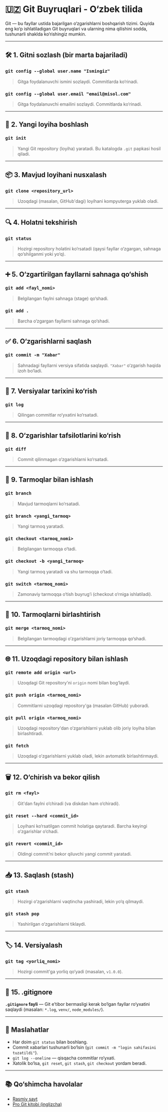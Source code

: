 # 🇺🇿 Git Buyruqlari - O‘zbek tilida

Git — bu fayllar ustida bajarilgan o‘zgarishlarni boshqarish tizimi. Quyida eng ko‘p ishlatiladigan Git buyruqlari va ularning nima qilishini sodda, tushunarli shaklda ko‘rishingiz mumkin.

---

## 🛠️ 1. Gitni sozlash (bir marta bajariladi)

### `git config --global user.name "Ismingiz"`
> Gitga foydalanuvchi ismini sozlaydi. Commitlarda ko‘rinadi.

### `git config --global user.email "email@misol.com"`
> Gitga foydalanuvchi emailini sozlaydi. Commitlarda ko‘rinadi.

---

## 📁 2. Yangi loyiha boshlash

### `git init`
> Yangi Git repository (loyiha) yaratadi. Bu katalogda `.git` papkasi hosil qiladi.

---

## 📦 3. Mavjud loyihani nusxalash

### `git clone <repository_url>`
> Uzoqdagi (masalan, GitHub'dagi) loyihani kompyuterga yuklab oladi.

---

## 🔍 4. Holatni tekshirish

### `git status`
> Hozirgi repository holatini ko‘rsatadi (qaysi fayllar o‘zgargan, sahnaga qo‘shilganmi yoki yo‘q).

---

## ➕ 5. O‘zgartirilgan fayllarni sahnaga qo‘shish

### `git add <fayl_nomi>`
> Belgilangan faylni sahnaga (stage) qo‘shadi.

### `git add .`
> Barcha o‘zgargan fayllarni sahnaga qo‘shadi.

---

## ✅ 6. O‘zgarishlarni saqlash

### `git commit -m "Xabar"`
> Sahnadagi fayllarni versiya sifatida saqlaydi. `"Xabar"` o‘zgarish haqida izoh bo‘ladi.

---

## 📜 7. Versiyalar tarixini ko‘rish

### `git log`
> Qilingan commitlar ro‘yxatini ko‘rsatadi.

---

## 🧾 8. O‘zgarishlar tafsilotlarini ko‘rish

### `git diff`
> Commit qilinmagan o‘zgarishlarni ko‘rsatadi.

---

## 🌿 9. Tarmoqlar bilan ishlash

### `git branch`
> Mavjud tarmoqlarni ko‘rsatadi.

### `git branch <yangi_tarmoq>`
> Yangi tarmoq yaratadi.

### `git checkout <tarmoq_nomi>`
> Belgilangan tarmoqqa o‘tadi.

### `git checkout -b <yangi_tarmoq>`
> Yangi tarmoq yaratadi va shu tarmoqqa o‘tadi.

### `git switch <tarmoq_nomi>`
> Zamonaviy tarmoqqa o‘tish buyrug‘i (checkout o‘rniga ishlatiladi).

---

## 🔀 10. Tarmoqlarni birlashtirish

### `git merge <tarmoq_nomi>`
> Belgilangan tarmoqdagi o‘zgarishlarni joriy tarmoqqa qo‘shadi.

---

## 🌐 11. Uzoqdagi repository bilan ishlash

### `git remote add origin <url>`
> Uzoqdagi Git repository'ni `origin` nomi bilan bog‘laydi.

### `git push origin <tarmoq_nomi>`
> Commitlarni uzoqdagi repository'ga (masalan GitHub) yuboradi.

### `git pull origin <tarmoq_nomi>`
> Uzoqdagi repository'dan o‘zgarishlarni yuklab olib joriy loyiha bilan birlashtiradi.

### `git fetch`
> Uzoqdagi o‘zgarishlarni yuklab oladi, lekin avtomatik birlashtirmaydi.

---

## 🗑️ 12. O‘chirish va bekor qilish

### `git rm <fayl>`
> Git'dan faylni o‘chiradi (va diskdan ham o‘chiradi).

### `git reset --hard <commit_id>`
> Loyihani ko‘rsatilgan commit holatiga qaytaradi. Barcha keyingi o‘zgarishlar o‘chadi.

### `git revert <commit_id>`
> Oldingi commit’ni bekor qiluvchi yangi commit yaratadi.

---

## 📥 13. Saqlash (stash)

### `git stash`
> Hozirgi o‘zgarishlarni vaqtincha yashiradi, lekin yo‘q qilmaydi.

### `git stash pop`
> Yashirilgan o‘zgarishlarni tiklaydi.

---

## 🏷️ 14. Versiyalash

### `git tag <yorliq_nomi>`
> Hozirgi commit'ga yorliq qo‘yadi (masalan, `v1.0.0`).

---

## 🔎 15. .gitignore

**`.gitignore` fayli** — Git e’tibor bermasligi kerak bo‘lgan fayllar ro‘yxatini saqlaydi (masalan: `*.log`, `venv/`, `node_modules/`).

---

## 📌 Maslahatlar

- Har doim `git status` bilan boshlang.
- Commit xabarlari tushunarli bo‘lsin (`git commit -m "login sahifasini tuzatildi"`).
- `git log --oneline` — qisqacha commitlar ro‘yxati.
- Xatolik bo‘lsa, `git reset`, `git stash`, `git checkout` yordam beradi.

---

## 📚 Qo‘shimcha havolalar

- [Rasmiy sayt](https://git-scm.com/)
- [Pro Git kitobi (inglizcha)](https://git-scm.com/book/en/v2)


